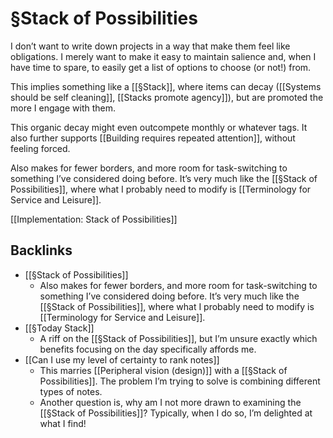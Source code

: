 # §Stack of Possibilities
I don’t want to write down projects in a way that make them feel like obligations. I merely want to make it easy to maintain salience and, when I have time to spare, to easily get a list of options to choose (or not!) from.

This implies something like a [[§Stack]], where items can decay ([[Systems should be self cleaning]], [[Stacks promote agency]]), but are promoted the more I engage with them. 

This organic decay might even outcompete monthly or whatever tags. It also further supports [[Building requires repeated attention]], without feeling forced.

Also makes for fewer borders, and more room for task-switching to something I’ve considered doing before. It’s very much like the [[§Stack of Possibilities]], where what I probably need to modify is [[Terminology for Service and Leisure]]. 

[[Implementation: Stack of Possibilities]]

## Backlinks
* [[§Stack of Possibilities]]
	* Also makes for fewer borders, and more room for task-switching to something I’ve considered doing before. It’s very much like the [[§Stack of Possibilities]], where what I probably need to modify is [[Terminology for Service and Leisure]]. 
* [[§Today Stack]]
	* A riff on the [[§Stack of Possibilities]], but I’m unsure exactly which benefits focusing on the day specifically affords me.
* [[Can I use my level of certainty to rank notes]]
	* This marries [[Peripheral vision (design)]] with a [[§Stack of Possibilities]]. The problem I’m trying to solve is combining different types of notes.
	* Another question is, why am I not more drawn to examining the [[§Stack of Possibilities]]? Typically, when I do so, I’m delighted at what I find! 

<!-- #hp -->

<!-- {BearID:7A32D327-48B0-4216-8A12-75A794E46DE8-2620-0000038DC7BA5C28} -->
